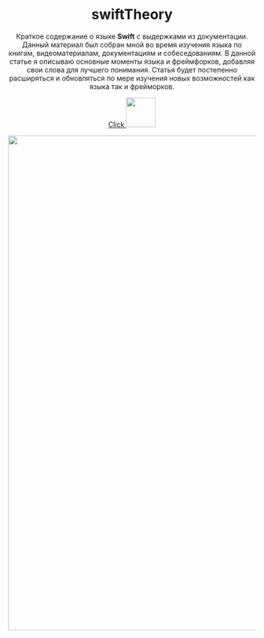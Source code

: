 <div align="center">
  
<h1>swiftTheory</h1>
  
Краткое содержание о языке <b>Swift</b> с выдержками из документации. Данный материал был собран мной во время изучения языка по книгам, видеоматериалам, документациям и собеседованиям. В данной статье я описываю основные моменты языка и фреймфорков, добавляя свои слова для лучшего понимания. Статья будет постепенно расширяться и обновляться по мере изучения новых возможностей как языка так и фрейморков.

[Click <img src="https://github.com/SP-XD/SP-XD/blob/main/images/hyperkitty.gif?raw=true" width="60" />](./Swift.md)

<img src="https://cdna.artstation.com/p/assets/images/images/060/460/880/original/pixel-jeff-chill-mario-2023-2.gif?1678633376" width="1005"/>
  
</div>